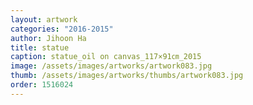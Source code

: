 ```yaml
---
layout: artwork
categories: "2016-2015"
author: Jihoon Ha
title: statue
caption: statue_oil on canvas_117×91㎝_2015
image: /assets/images/artworks/artwork083.jpg
thumb: /assets/images/artworks/thumbs/artwork083.jpg
order: 1516024
---
```


